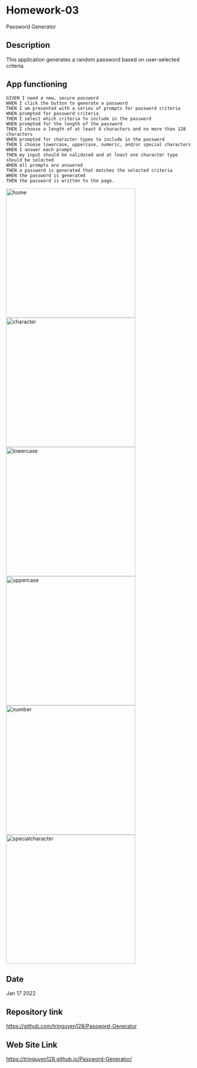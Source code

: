 # Homework-03

Password Generator

## Description

This application generates a random password based on user-selected criteria.

## App functioning

    GIVEN I need a new, secure password
    WHEN I click the button to generate a password
    THEN I am presented with a series of prompts for password criteria
    WHEN prompted for password criteria
    THEN I select which criteria to include in the password
    WHEN prompted for the length of the password
    THEN I choose a length of at least 8 characters and no more than 128 characters
    WHEN prompted for character types to include in the password
    THEN I choose lowercase, uppercase, numeric, and/or special characters
    WHEN I answer each prompt
    THEN my input should be validated and at least one character type should be selected
    WHEN all prompts are answered
    THEN a password is generated that matches the selected criteria
    WHEN the password is generated
    THEN the password is written to the page.

<img width="350" alt="home" src="https://user-images.githubusercontent.com/73785514/149852920-b49de1c9-5d4f-4a8c-a369-990775eec1e6.png">
<img width="350" alt="character" src="https://user-images.githubusercontent.com/73785514/149852989-d4e2bd37-5313-456d-a6cf-5f145727b24e.png">
<img width="350" alt="lowercase" src="https://user-images.githubusercontent.com/73785514/149852958-78d2d704-4677-4cc1-9a93-fe942f39109c.png">
<img width="350" alt="uppercase" src="https://user-images.githubusercontent.com/73785514/149852979-f2447a95-a7fd-4166-a0f2-1611239312dd.png">
<img width="350" alt="number" src="https://user-images.githubusercontent.com/73785514/149853023-6f82df6e-a1e1-42b0-a4c3-392b7f8f2481.png">
<img width="350" alt="specialcharacter" src="https://user-images.githubusercontent.com/73785514/149853032-e084ed61-8669-4fe0-81a3-9993d9741230.png">


## Date 
Jan 17 2022

## Repository link
https://github.com/tringuyen128/Password-Generator

## Web Site Link
https://tringuyen128.github.io/Password-Generator/

